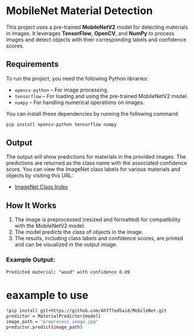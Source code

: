 
# MobileNet Material Detection

This project uses a pre-trained **MobileNetV2** model for detecting materials in images. It leverages **TensorFlow**, **OpenCV**, and **NumPy** to process images and detect objects with their corresponding labels and confidence scores.

## Requirements

To run the project, you need the following Python libraries:

- `opencv-python` – For image processing.
- `tensorflow` – For loading and using the pre-trained MobileNetV2 model.
- `numpy` – For handling numerical operations on images.

You can install these dependencies by running the following command:

```bash
pip install opencv-python tensorflow numpy
```

## Output

The output will show predictions for materials in the provided images. The predictions are returned as the class name with the associated confidence score. You can view the ImageNet class labels for various materials and objects by visiting this URL:

- [ImageNet Class Index](https://storage.googleapis.com/download.tensorflow.org/data/imagenet_class_index.json)

## How It Works

1. The image is preprocessed (resized and formatted) for compatibility with the MobileNetV2 model.
2. The model predicts the class of objects in the image.
3. The results, including class labels and confidence scores, are printed and can be visualized in the output image.

### Example Output:
```text
Predicted material: "wood" with confidence 0.89
```



# eaxample to use
```bash
!pip install git+https://github.com/Ah777edSaid/MobileNet.git
predictor = MaterialPredictor(model)
image_path = "preprocess_image.jpg"
predictor.predict(image_path)
```
